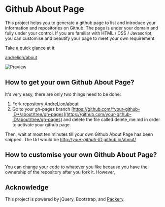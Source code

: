 Github About Page
================

This project helps you to generate a github page to list and introduce your information and repositories on Github. The page is under your domain and fully under your control. If you are familiar with HTML / CSS / Javascript, you can customise and beautify your page to meet your own requirement.

Take a quick glance at it: 

[andrelion/about](http://andrelion.github.io/about/)

![Preview](http://andrelion.github.io/about/assets/preview.png "Preview")

How to get your own Github About Page?
-----------------
It's very easy, there are only two things need to be done:

1. Fork repository [AndreLion/about](https://github.com/AndreLion/about)
2. Go to your gh-pages branch [https://github.com/*your-github-ID*/about/tree/gh-pages](https://github.com/your-github-ID/about/tree/gh-pages) and delete the file called delete_me.md in order to activate your github page.

Then, wait at most ten minutes till your own Github About Page has been shipped. 
The Url would be [http://*your-github-ID*.github.io/about/](http://your-github-ID.github.io/about/)

How to customise your own Github About Page?
-----------------
You can change your code to whatever you like because you have the ownership of the repository after you fork it. However, 


Acknowledge
----------------
This project is powered by jQuery, Bootstrap, and [Packery](http://packery.metafizzy.co/).
